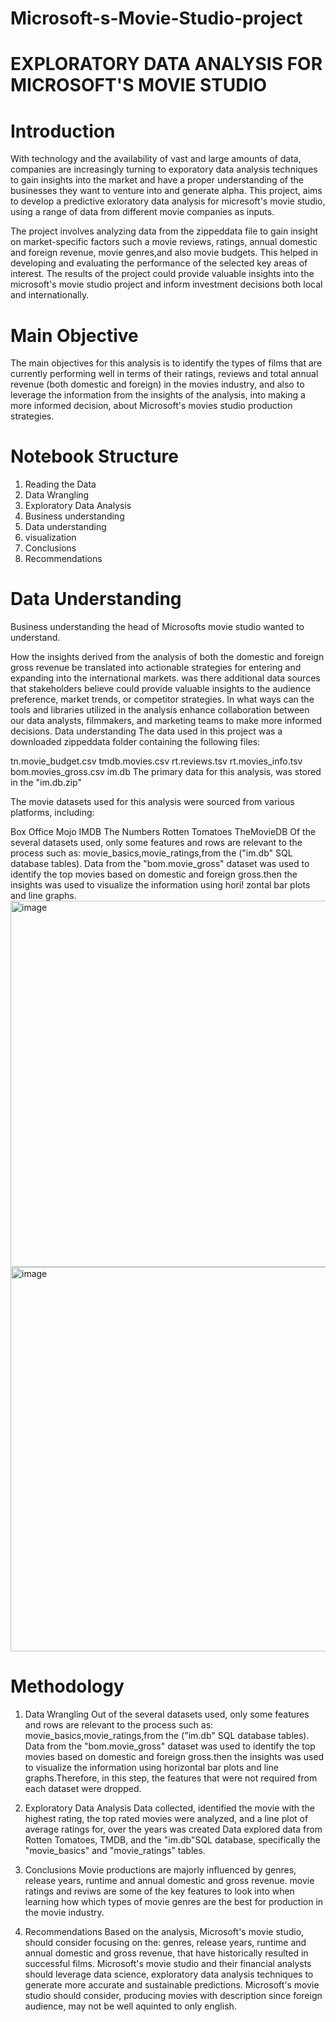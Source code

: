# Microsoft-s-Movie-Studio-project
# EXPLORATORY DATA ANALYSIS FOR MICROSOFT'S MOVIE STUDIO
# Introduction
With technology and the availability of vast and large amounts of data, companies are increasingly turning to exporatory data analysis techniques to gain insights into the market and have a proper understanding of the businesses they want to venture into and generate alpha. This project, aims to develop a predictive exloratory data analysis for micresoft's movie studio, using a range of data from different movie companies as inputs.

The project involves analyzing data from the zippeddata file to gain insight on market-specific factors such a movie reviews, ratings, annual domestic and foreign revenue, movie genres,and also movie budgets. This helped in developing and evaluating the performance of the selected key areas of interest. The results of the project could provide valuable insights into the microsoft's movie studio project and inform investment decisions both local and internationally.

# Main Objective
The main objectives for this analysis is to identify the types of films that are currently performing well in terms of their ratings, reviews and total annual revenue (both domestic and foreign) in the movies industry, and also to leverage the information from the insights of the analysis, into making a more informed decision, about Microsoft's movies studio production strategies.

# Notebook Structure
1. Reading the Data
2. Data Wrangling
3. Exploratory Data Analysis
4. Business understanding
5. Data understanding
6. visualization
7. Conclusions
8. Recommendations
# Data Understanding
Business understanding
the head of Microsofts movie studio wanted to understand.

How the insights derived from the analysis of both the domestic and foreign gross revenue be translated into actionable strategies for entering and expanding into the international markets.
was there additional data sources that stakeholders believe could provide valuable insights to the audience preference, market trends, or competitor strategies.
In what ways can the tools and libraries utilized in the analysis enhance collaboration between our data analysts, filmmakers, and marketing teams to make more informed decisions.
Data understanding
The data used in this project was a downloaded zippeddata folder containing the following files:

tn.movie_budget.csv
tmdb.movies.csv
rt.reviews.tsv
rt.movies_info.tsv
bom.movies_gross.csv
im.db
The primary data for this analysis, was stored in the "im.db.zip"

The movie datasets used for this analysis were sourced from various platforms, including:

Box Office Mojo
IMDB
The Numbers
Rotten Tomatoes
TheMovieDB
Of the several datasets used, only some features and rows are relevant to the process such as: movie_basics,movie_ratings,from the ("im.db" SQL database tables). Data from the "bom.movie_gross" dataset was used to identify the top movies based on domestic and foreign gross.then the insights was used to visualize the information using hori!
zontal bar plots and line graphs.
<img width="586" alt="image" src="https://github.com/moschine/Microsoft-s-Movie-Studio-project/assets/144592615/9c4aacba-17cd-4b16-b7fa-b07253d6706e">
<img width="615" alt="image" src="https://github.com/moschine/Microsoft-s-Movie-Studio-project/assets/144592615/239c8c77-9bc2-4bdd-8948-ff2d5614fec0">
# Methodology
1. Data Wrangling
Out of the several datasets used, only some features and rows are relevant to the process such as: movie_basics,movie_ratings,from the ("im.db" SQL database tables). Data from the "bom.movie_gross" dataset was used to identify the top movies based on domestic and foreign gross.then the insights was used to visualize the information using horizontal bar plots and line graphs.Therefore, in this step, the features that were not required from each dataset were dropped.

2. Exploratory Data Analysis
Data collected, identified the movie with the highest rating, the top rated movies were analyzed, and a line plot of average ratings for, over the years was created Data explored data from Rotten Tomatoes, TMDB, and the "im.db"SQL database, specifically the "movie_basics" and "movie_ratings" tables.

3. Conclusions
Movie productions are majorly influenced by genres, release years, runtime and annual domestic and gross revenue. movie ratings and reviws are some of the key features to look into when learning how which types of movie genres are the best for production in the movie industry.
4. Recommendations
Based on the analysis, Microsoft's movie studio, should consider focusing on the: genres, release years, runtime and annual domestic and gross revenue, that have historically resulted in successful films.
Microsoft's movie studio and their financial analysts should leverage data science, exploratory data analysis techniques to generate more accurate and sustainable predictions.
Microsoft's movie studio should consider, producing movies with description since foreign audience, may not be well aquinted to only english.

